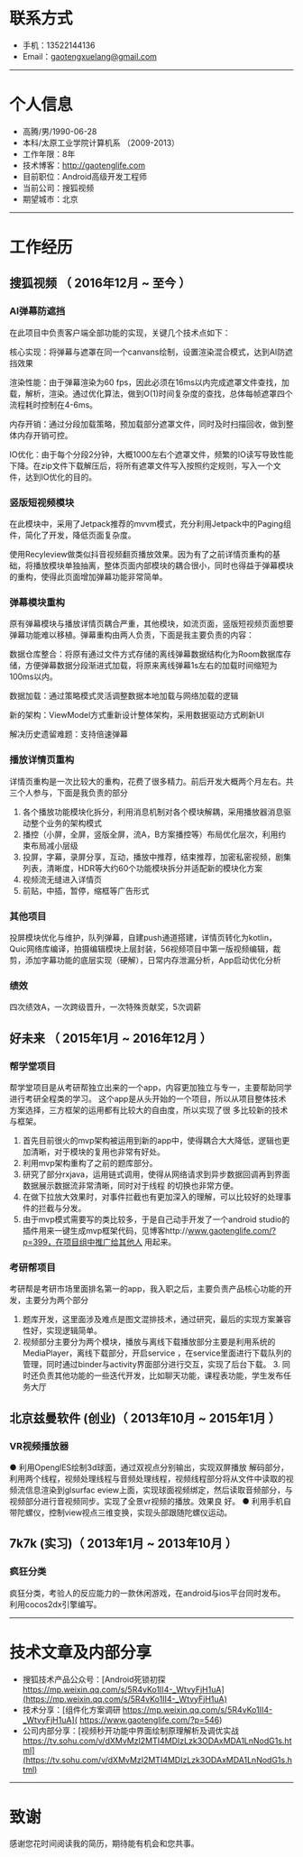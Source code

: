 
# 联系方式
- 手机：13522144136
- Email：gaotengxuelang@gmail.com 

---

# 个人信息

 - 高腾/男/1990-06-28
 - 本科/太原工业学院计算机系 （2009-2013）
 - 工作年限：8年
 - 技术博客：http://gaotenglife.com 
 - 目前职位：Android高级开发工程师
 - 当前公司：搜狐视频
 - 期望城市：北京

---

# 工作经历

## 搜狐视频 （ 2016年12月 ~ 至今 ）

### AI弹幕防遮挡 

在此项目中负责客户端全部功能的实现，关键几个技术点如下：

核心实现：将弹幕与遮罩在同一个canvans绘制，设置渲染混合模式，达到AI防遮挡效果

渲染性能：由于弹幕渲染为60 fps，因此必须在16ms以内完成遮罩文件查找，加载，解析，渲染。通过优化算法，做到O(1)时间复杂度的查找，总体每帧遮罩四个流程耗时控制在4-6ms。

内存开销：通过分段加载策略，预加载部分遮罩文件，同时及时扫描回收，做到整体内存开销可控。

IO优化：由于每个分段2分钟，大概1000左右个遮罩文件，频繁的IO读写导致性能下降。在zip文件下载解压后，将所有遮罩文件写入按照约定规则，写入一个文件，达到IO优化的目的。

### 竖版短视频模块 

在此模块中，采用了Jetpack推荐的mvvm模式，充分利用Jetpack中的Paging组件，简化了开发，降低页面复杂度。

使用Recyleview做类似抖音视频翻页播放效果。因为有了之前详情页重构的基础，将播放模块单独抽离，整体页面内部模块的耦合很小，同时也得益于弹幕模块的重构，使得此页面增加弹幕功能非常简单。

### 弹幕模块重构 
原有弹幕模块与播放详情页耦合严重，其他模块，如流页面，竖版短视频页面想要弹幕功能难以移植。弹幕重构由两人负责，下面是我主要负责的内容：

数据仓库整合：将原有通过文件方式存储的离线弹幕数据结构化为Room数据库存储，方便弹幕数据分段渐进式加载，将原来离线弹幕1s左右的加载时间缩短为100ms以内。

数据加载：通过策略模式灵活调整数据本地加载与网络加载的逻辑

新的架构：ViewModel方式重新设计整体架构，采用数据驱动方式刷新UI

解决历史遗留难题：支持倍速弹幕

### 播放详情页重构
详情页重构是一次比较大的重构，花费了很多精力。前后开发大概两个月左右。共三个人参与，下面是我负责的部分

1. 各个播放功能模块化拆分，利用消息机制对各个模块解耦，采用播放器消息驱动整个业务的架构模式
2. 播控（小屏，全屏，竖版全屏，流A，B方案播控等）布局优化层次，利用约束布局减小层级
3. 投屏，字幕，录屏分享，互动，播放中推荐，结束推荐，加密私密视频，剧集列表，清晰度，HDR等大约60个功能模块拆分并适配新的模块化方案
4. 视频流无缝进入详情页
5. 前贴，中插，暂停，缩框等广告形式

### 其他项目

投屏模块优化与维护，队列弹幕，自建push通道搭建，详情页转化为kotlin，Quic网络库编译，拍摄编辑模块上层封装，56视频项目中第一版视频编辑，裁剪，添加字幕功能的底层实现（硬解），日常内存泄漏分析，App启动优化分析

### 绩效

四次绩效A，一次跨级晋升，一次特殊贡献奖，5次调薪


## 好未来 （ 2015年1月 ~ 2016年12月 ）

### 帮学堂项目 
帮学堂项目是从考研帮独立出来的一个app，内容更加独立与专一，主要帮助同学进行考研全程类的学习。
这个app是从头开始的一个项目，所以从项目整体技术方案选择，三方框架的运用都有比较大的自由度，所以实现了很
多比较新的技术与框架。

1. 首先目前很火的mvp架构被运用到新的app中，使得耦合大大降低，逻辑也更加清晰，对于模块的复用也非常有好处。
2. 利用mvp架构重构了之前的题库部分。
3. 研究了部分rxjava，运用链式调用，使得从网络请求到异步数据回调再到界面数据展示数据流非常清晰，同时对于线程
    的切换也非常方便。
4. 在做下拉放大效果时，对事件拦截也有更加深入的理解，可以比较好的处理事件的拦截与分发。
5. 由于mvp模式需要写的类比较多，于是自己动手开发了一个android
    studio的插件用来一键生成mvp框架代码，见博客http://www.gaotenglife.com/?p=399，在项目组中推广给其他人
    用起来。

### 考研帮项目 

考研帮是考研市场里面排名第一的app，我入职之后，主要负责产品核心功能的开发，主要分为两个部分

1. 题库开发，这里面涉及难点是图文混排技术，通过研究，最后的实现方案兼容性好，实现逻辑简单。 
2. 视频部分主要分为两个模块，播放与离线下载播放部分主要是利用系统的MediaPlayer，离线下载部分，开启service ，在service里面进行下载队列的管理，同时通过binder与activity界面部分进行交互，实现了后台下载。 3. 同时还负责其他功能的一些迭代开发，比如聊天功能，课程表功能，学生发布任务大厅

## 北京兹曼软件 (创业)（ 2013年10月 ~ 2015年1月 ）
### VR视频播放器 

● 利用OpenglES绘制3d球面，通过双视点分别输出，实现双屏播放
解码部分，利用两个线程，视频处理线程与音频处理线程，视频线程部分将从文件中读取的视频流信息渲染到glsurfac
eview上面，实现球面视频绑定，然后读取音频部分，与视频部分进行音视频同步。实现了全景vr视频的播放。效果良
好。
● 利用手机自带陀螺仪，控制view视点三维变换，实现头部跟随陀螺仪运动。

## 7k7k (实习)（ 2013年1月 ~ 2013年10月 ）
### 疯狂分类

疯狂分类，考验人的反应能力的一款休闲游戏，在android与ios平台同时发布。 利用cocos2dx引擎编写。

---

# 技术文章及内部分享
 - 搜狐技术产品公众号：[Android死锁初探  https://mp.weixin.qq.com/s/5R4vKo1II4-_WtvyFjH1uA](https://mp.weixin.qq.com/s/5R4vKo1II4-_WtvyFjH1uA)
 - 技术分享：[组件化方案调研  https://mp.weixin.qq.com/s/5R4vKo1II4-_WtvyFjH1uA]( https://www.gaotenglife.com/?p=546)
 - 公司内部分享：[视频秒开功能中界面绘制原理解析及调优实战  https://tv.sohu.com/v/dXMvMzI2MTI4MDIzLzk3ODAxMDA1LnNodG1s.html](https://tv.sohu.com/v/dXMvMzI2MTI4MDIzLzk3ODAxMDA1LnNodG1s.html)

---

# 致谢
感谢您花时间阅读我的简历，期待能有机会和您共事。